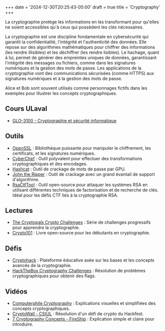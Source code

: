 +++
date = '2024-12-30T20:25:43-05:00'
draft = true
title = 'Cryptography'
+++

La cryptographie protège les informations en les transformant pour qu'elles ne soient accessibles qu'à ceux qui possèdent les clés nécessaires.<!--more-->

La cryptographie est une discipline fondamentale en cybersécurité qui garantit la confidentialité, l'intégrité et l'authenticité des données. Elle repose sur des algorithmes mathématiques pour chiffrer des informations (les rendre illisibles) et les déchiffrer (les rendre lisibles). Le hachage, quant à lui, permet de générer des empreintes uniques de données, garantissant l'intégrité des messages ou fichiers, comme dans les signatures numériques et la gestion des mots de passe. Les applications de la cryptographie vont des communications sécurisées (comme HTTPS) aux signatures numériques et à la gestion des mots de passe.

Alice et Bob sont souvent utilisés comme personnages fictifs dans les exemples pour illustrer les concepts cryptographiques.

## Cours ULaval
- [GLO-3100 - Cryptographie et sécurité informatique](https://www.ulaval.ca/etudes/cours/glo-3100-cryptographie-et-securite-informatique)

## Outils
- [OpenSSL](https://openssl-library.org/) : Bibliothèque puissante pour manipuler le chiffrement, les certificats, et les signatures numériques.
- [CyberChef](https://gchq.github.io/CyberChef/) : Outil polyvalent pour effectuer des transformations cryptographiques et des encodages.
- [Hashcat](https://hashcat.net/hashcat/) : Outil de crackage de mots de passe par GPU.
- [John the Ripper](https://github.com/openwall/john) : Outil de crackage avec un grand évantail de support d'algorithme.
- [RsaCtfTool](https://github.com/RsaCtfTool/RsaCtfTool) : Outil open-source pour attaquer les systèmes RSA en utilisant différentes techniques de factorisation et de recherche de clés. Idéal pour les défis CTF liés à la cryptographie RSA.

## Lectures
- [The Cryptopals Crypto Challenges](https://cryptopals.com/) : Série de challenges progressifs pour apprendre la cryptographie.
- [Crypto101](https://www.crypto101.io/) : Livre open-source pour les débutants en cryptographie.

## Défis
- [Cryptohack](https://cryptohack.org/) : Plateforme éducative axée sur les bases et les concepts avancés de la cryptographie.
- [HackTheBox Cryptography Challenges](https://app.hackthebox.com/challenges?category=2&sort_type=asc) : Résolution de problèmes cryptographiques pour obtenir des flags.

## Vidéos
- [Computerphile Cryptography](https://www.youtube.com/playlist?list=PLt5AfwLFPxWLXe-ZqZyu0kSsaWd4FjXbj) : Explications visuelles et simplifiées des concepts cryptographiques.
- [CryptoWall - CSIUL](https://www.youtube.com/watch?v=7ho5Rx_SS6E) : Résolution d'un défi de crypto du Hackfest.
- [7 Cryptography Concepts - FireShip](https://www.youtube.com/watch?v=NuyzuNBFWxQ) : Explication simple et claire pour introduire.